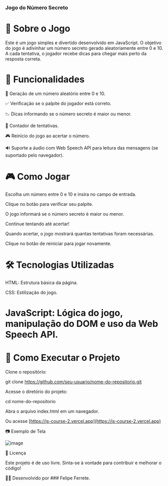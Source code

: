 ### Jogo do Número Secreto

# 📌 Sobre o Jogo

Este é um jogo simples e divertido desenvolvido em JavaScript. O objetivo do jogo é adivinhar um número secreto gerado aleatoriamente entre 0 e 10. A cada tentativa, o jogador recebe dicas para chegar mais perto da resposta correta.

# 🚀 Funcionalidades

 🔢 Geração de um número aleatório entre 0 e 10.

 ✅ Verificação se o palpite do jogador está correto.

 📉 Dicas informando se o número secreto é maior ou menor.

 🔄 Contador de tentativas.

 🎮 Reinício do jogo ao acertar o número.

 🔊 Suporte a áudio com Web Speech API para leitura das mensagens (se suportado pelo navegador).

# 🎮 Como Jogar

Escolha um número entre 0 e 10 e insira no campo de entrada.

Clique no botão para verificar seu palpite.

O jogo informará se o número secreto é maior ou menor.

Continue tentando até acertar!

Quando acertar, o jogo mostrará quantas tentativas foram necessárias.

Clique no botão de reiniciar para jogar novamente.

# 🛠️ Tecnologias Utilizadas

HTML: Estrutura básica da página.

CSS: Estilização do jogo.

# JavaScript: Lógica do jogo, manipulação do DOM e uso da Web Speech API.

# 📂 Como Executar o Projeto

Clone o repositório:

git clone https://github.com/seu-usuario/nome-do-repositorio.git

Acesse o diretório do projeto:

cd nome-do-repositorio

Abra o arquivo index.html em um navegador.

Ou acesse [https://js-course-2.vercel.app](https://js-course-2.vercel.app)

📷 Exemplo de Tela

![image](https://github.com/user-attachments/assets/18be4c53-3bd5-400f-aeab-4559874c2af8)


📜 Licença

Este projeto é de uso livre. Sinta-se à vontade para contribuir e melhorar o código!

👨‍💻 Desenvolvido por ### Felipe Ferrete.
